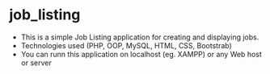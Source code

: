 # job_listing
- This is a simple Job Listing application for creating and displaying jobs.
- Technologies used (PHP, OOP, MySQL, HTML, CSS, Bootstrab)
- You can runn this application on localhost (eg. XAMPP) or any Web host or server